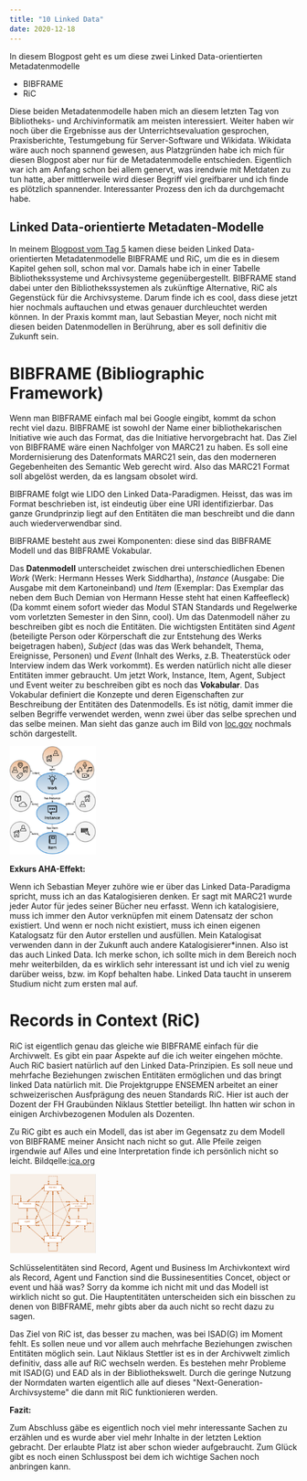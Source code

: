 ```yaml
---
title: "10 Linked Data"
date: 2020-12-18
---
```


In diesem Blogpost geht es um diese zwei Linked Data-orientierten Metadatenmodelle
* BIBFRAME
* RiC


Diese beiden Metadatenmodelle haben mich an diesem letzten Tag von Bibliotheks- und Archivinformatik am meisten interessiert. Weiter haben wir noch über die Ergebnisse aus der Unterrichtsevaluation gesprochen, Praxisberichte, Testumgebung für Server-Software und Wikidata. Wikidata wäre auch noch spannend gewesen, aus Platzgründen habe ich mich für diesen Blogpost aber nur für de Metadatenmodelle entschieden. Eigentlich war ich am Anfang schon bei allem genervt, was irendwie mit Metdaten zu tun hatte, aber mittlerweile wird dieser Begriff viel greifbarer und ich finde es plötzlich spannender. Interessanter Prozess den ich da durchgemacht habe.


## Linked Data-orientierte Metadaten-Modelle

In meinem [Blogpost vom Tag 5](https://stemorit.github.io/BAIN-Lerntagebuch/2020/10/16/Tag-5.html) kamen diese beiden Linked Data-orientierten Metadatenmodelle BIBFRAME und RiC, um die es in diesem Kapitel gehen soll, schon mal vor. Damals habe ich in einer Tabelle Bibliothekssysteme und Archivsysteme gegenübergestellt. BIBFRAME stand dabei unter den Bibliothekssystemen als zukünftige Alternative, RiC als Gegenstück für die Archivsysteme. Darum finde ich es cool, dass diese jetzt hier nochmals auftauchen und etwas genauer durchleuchtet werden können. In der Praxis kommt man, laut Sebastian Meyer, noch nicht mit diesen beiden Datenmodellen in Berührung, aber es soll definitiv die Zukunft sein.

# BIBFRAME (Bibliographic Framework)
Wenn man BIBFRAME einfach mal bei Google eingibt, kommt da schon recht viel dazu.
BIBFRAME ist sowohl der Name einer bibliothekarischen Initiative wie auch das Format, das die Initiative hervorgebracht hat. 
Das Ziel von BIBFRAME wäre  einen Nachfolger von MARC21 zu haben. Es soll eine Mordernisierung des Datenformats MARC21 sein, das den moderneren Gegebenheiten des Semantic Web gerecht wird. Also das MARC21 Format soll abgelöst werden, da es langsam obsolet wird. 


BIBFRAME folgt wie LIDO den Linked Data-Paradigmen. Heisst, das was im Format beschrieben ist, ist eindeutig über eine URI identifizierbar. Das ganze Grundprinzip liegt auf den Entitäten die man beschreibt und die dann auch wiederverwendbar sind.


BIBFRAME besteht aus zwei Komponenten: diese sind das BIBFRAME Modell und das BIBFRAME Vokabular. 

Das **Datenmodell** unterscheidet zwischen drei unterschiedlichen Ebenen *Work* (Werk: Hermann Hesses Werk Siddhartha), *Instance* (Ausgabe: Die Ausgabe mit dem Kartoneinband) und *Item* (Exemplar: Das Exemplar das neben dem Buch Demian von Hermann Hesse steht hat einen Kaffeefleck) (Da kommt einem sofort wieder das Modul STAN Standards und Regelwerke vom vorletzten Semester in den Sinn, cool). Um das Datenmodell näher zu beschreiben gibt es noch die Entitäten. Die wichtigsten Entitäten sind *Agent* (beteiligte Person oder Körperschaft die zur Entstehung des Werks beigetragen haben), *Subject* (das was das Werk behandelt, Thema, Ereignisse, Personen) und *Event* (Inhalt des Werks, z.B. Theaterstück oder Interview indem das Werk vorkommt). Es werden natürlich nicht alle dieser Entitäten immer gebraucht. Um jetzt Work, Instance, Item, Agent, Subject und Event weiter zu beschreiben gibt es noch das **Vokabular**. Das Vokabular definiert die Konzepte und deren Eigenschaften zur Beschreibung der Entitäten des Datenmodells. Es ist nötig, damit immer die selben Begriffe verwendet werden, wenn zwei über das selbe sprechen und das selbe meinen. Man sieht das ganze auch im Bild von [loc.gov](https://www.loc.gov/bibframe/docs/bibframe2-model.html) nochmals schön dargestellt. 

<img alt="BIBFRAME" src="https://github.com/stemorit/BAIN-Lerntagebuch/blob/master/_posts/img013%20BIBFRAME.jpg?raw=true" width="30%"/>


**Exkurs AHA-Effekt:**

Wenn ich Sebastian Meyer zuhöre wie er über das Linked Data-Paradigma spricht, muss ich an das Katalogisieren denken. Er sagt mit MARC21 wurde jeder Autor für jedes seiner Bücher neu erfasst. Wenn ich katalogisiere, muss ich immer den Autor verknüpfen mit einem Datensatz der schon existiert. Und wenn er noch nicht existiert, muss ich einen eigenen Katalogsatz für den Autor erstellen und ausfüllen. Mein Katalogisat verwenden dann in der Zukunft auch andere Katalogisierer\*innen. Also ist das auch Linked Data. Ich merke schon, ich sollte mich in dem Bereich noch mehr weiterbilden, da es wirklich sehr interessant ist und ich viel zu wenig darüber weiss, bzw. im Kopf behalten habe. Linked Data taucht in unserem Studium nicht zum ersten mal auf. 


# Records in Context (RiC)

RiC ist eigentlich genau das gleiche wie BIBFRAME einfach für die Archivwelt. Es gibt ein paar Aspekte auf die ich weiter eingehen möchte. Auch RiC basiert natürlich auf den Linked Data-Prinzipien. Es soll neue und mehrfache Beziehungen zwischen Entitäten ermöglichen und das bringt linked Data natürlich mit. 
Die Projektgruppe ENSEMEN arbeitet an einer schweizerischen Ausfprägung des neuen Standards RiC. Hier ist auch der Dozent der FH Graubünden Niklaus Stettler beteiligt. Ihn hatten wir schon in einigen Archivbezogenen Modulen als Dozenten.

Zu RiC gibt es auch ein Modell, das ist aber im Gegensatz zu dem Modell von BIBFRAME meiner Ansicht nach nicht so gut. Alle Pfeile zeigen irgendwie auf Alles und eine Interpretation finde ich persönlich nicht so leicht. Bildqelle:[ica.org](https://www.ica.org/sites/default/files/session-7.8-ica-egad-ric-congress2016.pdf)

<img alt="RiC" src="https://github.com/stemorit/BAIN-Lerntagebuch/blob/master/_posts/img014RiC.png?raw=true" width="30%"/>

Schlüsselentitäten sind Record, Agent und Business
Im Archivkontext wird als Record, Agent und Fanction sind die Bussinesentities
Concet, object or event und hää was? Sorry da komme ich nicht mit und das Modell ist wirklich nicht so gut. 
Die Hauptentitäten unterscheiden sich ein bisschen zu denen von BIBFRAME, mehr gibts aber da auch nicht so recht dazu zu sagen. 

Das Ziel von RiC ist, das besser zu machen, was bei ISAD(G) im Moment fehlt. Es sollen neue und vor allem auch mehrfache Beziehungen zwischen Entitäten möglich sein. 
Laut Niklaus Stettler ist es in der Archivwelt zimlich definitiv, dass alle auf RiC wechseln werden. Es bestehen mehr Probleme mit ISAD(G) und EAD als in der Bibliothekswelt. Durch die geringe Nutzung der Normdaten warten eigentlich alle auf dieses "Next-Generation-Archivsysteme" die dann mit RiC funktionieren werden.


**Fazit:**

Zum Abschluss gäbe es eigentlich noch viel mehr interessante Sachen zu erzählen und es wurde aber viel mehr Inhalte in der letzten Lektion gebracht. Der erlaubte Platz ist aber schon wieder aufgebraucht. Zum Glück gibt es noch einen Schlusspost bei dem ich wichtige Sachen noch anbringen kann. 
